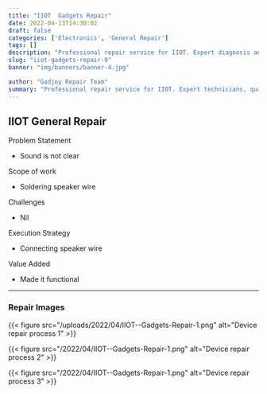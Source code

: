 ```yaml
---
title: "IIOT  Gadgets Repair"
date: 2022-04-13T14:30:02
draft: false
categories: ['Electronics', 'General Repair']
tags: []
description: "Professional repair service for IIOT. Expert diagnosis and quality repairs in Bangalore."
slug: "iiot-gadgets-repair-9"
banner: "img/banners/banner-4.jpg"

author: "Gadjoy Repair Team"
summary: "Professional repair service for IIOT. Expert technicians, quality parts, warranty included."
---
```


## IIOT General Repair

Problem Statement 

- Sound is not clear

Scope of work

- Soldering speaker wire

Challenges 

- Nil

Execution Strategy 

- Connecting speaker wire

Value Added 

- Made it functional

---

### Repair Images

{{< figure src="/uploads/2022/04/IIOT--Gadgets-Repair-1.png" alt="Device repair process 1" >}}

{{< figure src="/2022/04/IIOT--Gadgets-Repair-1.png" alt="Device repair process 2" >}}

{{< figure src="/2022/04/IIOT--Gadgets-Repair-1.png" alt="Device repair process 3" >}}

